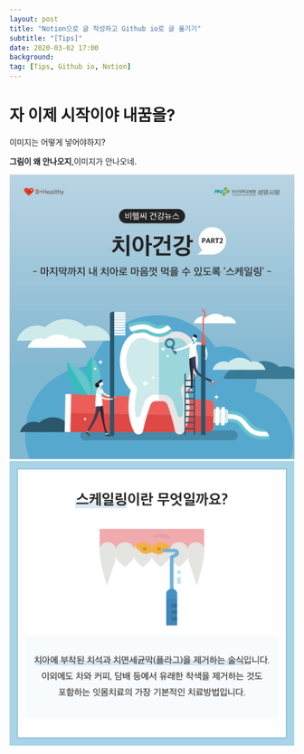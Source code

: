 ```yaml
---
layout: post
title: "Notion으로 글 작성하고 Github io로 글 옮기기"
subtitle: "[Tips]"
date: 2020-03-02 17:00
background: 
tag: [Tips, Github io, Notion]
---
```


# 자 이제 시작이야 내꿈을?
이미지는 어떻게 넣어야하지?

**그림이 왜 안나오지**,이미지가 안나오네.

![01](../images/2022-07-14-1/01.png)
![02](../images/2022-07-14-1/02.png)